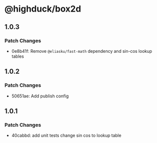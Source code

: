 # @highduck/box2d

## 1.0.3

### Patch Changes

- 0e8b41f: Remove `@eliasku/fast-math` dependency and sin-cos lookup tables

## 1.0.2

### Patch Changes

- 50651ae: Add publish config

## 1.0.1

### Patch Changes

- 40cabbd: add unit tests
  change sin cos to lookup table
